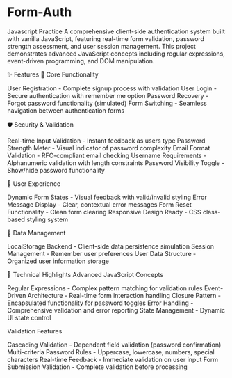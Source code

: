 # Form-Auth
Javascript Practice 
A comprehensive client-side authentication system built with vanilla JavaScript, featuring real-time form validation, password strength assessment, and user session management. This project demonstrates advanced JavaScript concepts including regular expressions, event-driven programming, and DOM manipulation.

✨ Features
🎯 Core Functionality

User Registration - Complete signup process with validation
User Login - Secure authentication with remember me option
Password Recovery - Forgot password functionality (simulated)
Form Switching - Seamless navigation between authentication forms

🛡️ Security & Validation

Real-time Input Validation - Instant feedback as users type
Password Strength Meter - Visual indicator of password complexity
Email Format Validation - RFC-compliant email checking
Username Requirements - Alphanumeric validation with length constraints
Password Visibility Toggle - Show/hide password functionality

🎨 User Experience

Dynamic Form States - Visual feedback with valid/invalid styling
Error Message Display - Clear, contextual error messages
Form Reset Functionality - Clean form clearing
Responsive Design Ready - CSS class-based styling system

💾 Data Management

LocalStorage Backend - Client-side data persistence simulation
Session Management - Remember user preferences
User Data Structure - Organized user information storage

🚀 Technical Highlights
Advanced JavaScript Concepts

Regular Expressions - Complex pattern matching for validation rules
Event-Driven Architecture - Real-time form interaction handling
Closure Pattern - Encapsulated functionality for password toggles
Error Handling - Comprehensive validation and error reporting
State Management - Dynamic UI state control

Validation Features

Cascading Validation - Dependent field validation (password confirmation)
Multi-criteria Password Rules - Uppercase, lowercase, numbers, special characters
Real-time Feedback - Immediate validation on user input
Form Submission Validation - Complete validation before processing